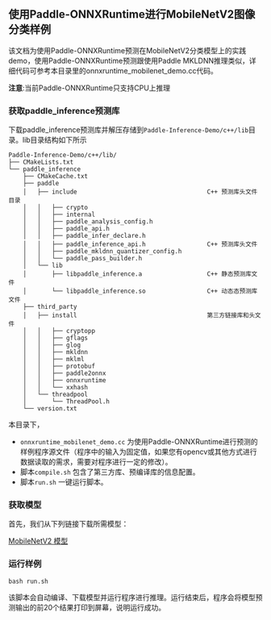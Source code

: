 ## 使用Paddle-ONNXRuntime进行MobileNetV2图像分类样例

该文档为使用Paddle-ONNXRuntime预测在MobileNetV2分类模型上的实践demo，使用Paddle-ONNXRuntime预测跟使用Paddle MKLDNN推理类似，详细代码可参考本目录里的onnxruntime_mobilenet_demo.cc代码。

**注意**:当前Paddle-ONNXRuntime只支持CPU上推理

### 获取paddle_inference预测库

下载paddle_inference预测库并解压存储到`Paddle-Inference-Demo/c++/lib`目录。lib目录结构如下所示

```
Paddle-Inference-Demo/c++/lib/
├── CMakeLists.txt
└── paddle_inference
    ├── CMakeCache.txt
    ├── paddle
    │   ├── include                                    C++ 预测库头文件目录
    │   │   ├── crypto
    │   │   ├── internal
    │   │   ├── paddle_analysis_config.h
    │   │   ├── paddle_api.h
    │   │   ├── paddle_infer_declare.h
    │   │   ├── paddle_inference_api.h                 C++ 预测库头文件
    │   │   ├── paddle_mkldnn_quantizer_config.h
    │   │   └── paddle_pass_builder.h
    │   └── lib
    │       ├── libpaddle_inference.a                  C++ 静态预测库文件
    │       └── libpaddle_inference.so                 C++ 动态态预测库文件
    ├── third_party
    │   ├── install                                    第三方链接库和头文件
    │   │   ├── cryptopp
    │   │   ├── gflags
    │   │   ├── glog
    │   │   ├── mkldnn
    │   │   ├── mklml
    │   │   ├── protobuf
    │   │   ├── paddle2onnx
    │   │   ├── onnxruntime
    │   │   └── xxhash
    │   └── threadpool
    │       └── ThreadPool.h
    └── version.txt
```

本目录下，

- `onnxruntime_mobilenet_demo.cc` 为使用Paddle-ONNXRuntime进行预测的样例程序源文件（程序中的输入为固定值，如果您有opencv或其他方式进行数据读取的需求，需要对程序进行一定的修改）。
- 脚本`compile.sh` 包含了第三方库、预编译库的信息配置。
- 脚本`run.sh` 一键运行脚本。

### 获取模型
首先，我们从下列链接下载所需模型：

[MobileNetV2 模型](http://paddle-inference-dist.bj.bcebos.com/MobileNetV2.inference.model.tar.gz)

### 运行样例

```shell
bash run.sh
```

该脚本会自动编译、下载模型并运行程序进行推理。运行结束后，程序会将模型预测输出的前20个结果打印到屏幕，说明运行成功。

